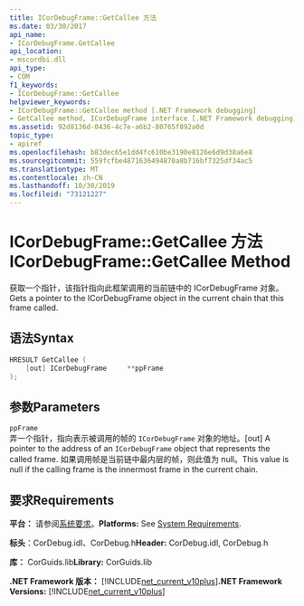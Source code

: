 ```yaml
---
title: ICorDebugFrame::GetCallee 方法
ms.date: 03/30/2017
api_name:
- ICorDebugFrame.GetCallee
api_location:
- mscordbi.dll
api_type:
- COM
f1_keywords:
- ICorDebugFrame::GetCallee
helpviewer_keywords:
- ICorDebugFrame::GetCallee method [.NET Framework debugging]
- GetCallee method, ICorDebugFrame interface [.NET Framework debugging]
ms.assetid: 92d8136d-0436-4c7e-a6b2-80765f892a0d
topic_type:
- apiref
ms.openlocfilehash: b83dec65e1dd4fc610be3190e8126e6d9d38a6e8
ms.sourcegitcommit: 559fcfbe4871636494870a8b716bf7325df34ac5
ms.translationtype: MT
ms.contentlocale: zh-CN
ms.lasthandoff: 10/30/2019
ms.locfileid: "73121227"
---
```

# <a name="icordebugframegetcallee-method"></a><span data-ttu-id="391ac-102">ICorDebugFrame::GetCallee 方法</span><span class="sxs-lookup"><span data-stu-id="391ac-102">ICorDebugFrame::GetCallee Method</span></span>
<span data-ttu-id="391ac-103">获取一个指针，该指针指向此框架调用的当前链中的 ICorDebugFrame 对象。</span><span class="sxs-lookup"><span data-stu-id="391ac-103">Gets a pointer to the ICorDebugFrame object in the current chain that this frame called.</span></span>  
  
## <a name="syntax"></a><span data-ttu-id="391ac-104">语法</span><span class="sxs-lookup"><span data-stu-id="391ac-104">Syntax</span></span>  
  
```cpp  
HRESULT GetCallee (  
    [out] ICorDebugFrame     **ppFrame  
);  
```  
  
## <a name="parameters"></a><span data-ttu-id="391ac-105">参数</span><span class="sxs-lookup"><span data-stu-id="391ac-105">Parameters</span></span>  
 `ppFrame`  
 <span data-ttu-id="391ac-106">弄一个指针，指向表示被调用的帧的 `ICorDebugFrame` 对象的地址。</span><span class="sxs-lookup"><span data-stu-id="391ac-106">[out] A pointer to the address of an `ICorDebugFrame` object that represents the called frame.</span></span> <span data-ttu-id="391ac-107">如果调用帧是当前链中最内层的帧，则此值为 null。</span><span class="sxs-lookup"><span data-stu-id="391ac-107">This value is null if the calling frame is the innermost frame in the current chain.</span></span>  
  
## <a name="requirements"></a><span data-ttu-id="391ac-108">要求</span><span class="sxs-lookup"><span data-stu-id="391ac-108">Requirements</span></span>  
 <span data-ttu-id="391ac-109">**平台：** 请参阅[系统要求](../../../../docs/framework/get-started/system-requirements.md)。</span><span class="sxs-lookup"><span data-stu-id="391ac-109">**Platforms:** See [System Requirements](../../../../docs/framework/get-started/system-requirements.md).</span></span>  
  
 <span data-ttu-id="391ac-110">**标头**：CorDebug.idl、CorDebug.h</span><span class="sxs-lookup"><span data-stu-id="391ac-110">**Header:** CorDebug.idl, CorDebug.h</span></span>  
  
 <span data-ttu-id="391ac-111">**库：** CorGuids.lib</span><span class="sxs-lookup"><span data-stu-id="391ac-111">**Library:** CorGuids.lib</span></span>  
  
 <span data-ttu-id="391ac-112">**.NET Framework 版本：** [!INCLUDE[net_current_v10plus](../../../../includes/net-current-v10plus-md.md)]</span><span class="sxs-lookup"><span data-stu-id="391ac-112">**.NET Framework Versions:** [!INCLUDE[net_current_v10plus](../../../../includes/net-current-v10plus-md.md)]</span></span>

